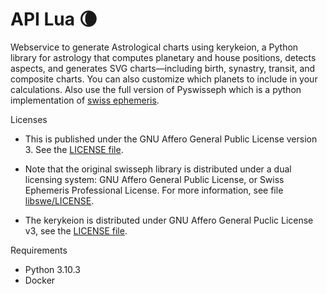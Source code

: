 # API Lua 🌘

Webservice to generate Astrological charts using kerykeion, a Python library for astrology that computes planetary and house positions, detects aspects, and generates SVG charts—including birth, synastry, transit, and composite charts. You can also customize which planets to include in your calculations. Also use the full version of Pyswisseph which is a python implementation of [swiss ephemeris](https://github.com/astrorigin/pyswisseph).

Licenses

- This is published under the GNU Affero General Public License version 3. See the [LICENSE file](https://github.com/andreideholte/api-lua/blob/main/LICENSE).

- Note that the original swisseph library is distributed under a dual licensing system: GNU Affero General Public License, or Swiss Ephemeris Professional License. For more information, see file [libswe/LICENSE](https://github.com/astrorigin/swisseph/blob/696bda432298d482d27e67a0cf1238920301a7dd/LICENSE).

- The kerykeion is distributed under GNU Affero General Puclic License v3, see the [LICENSE file](https://github.com/g-battaglia/kerykeion/blob/master/LICENSE).

Requirements

- Python 3.10.3
- Docker
